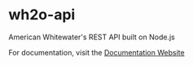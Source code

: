 # wh2o-api

American Whitewater's REST API built on Node.js

For documentation, visit the [Documentation Website](http://wh2o-api-docs.s3-website-us-west-1.amazonaws.com/)